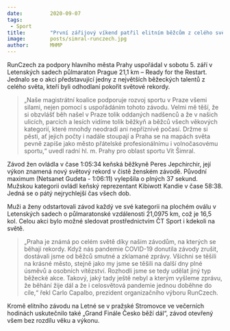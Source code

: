 ```yaml
---
date:         2020-09-07
tags:         
 - Sport
title:        "První zářijový víkend patřil elitním běžcům z celého světa"
image: 	      posts/simral-runczech.jpg
author:       MHMP
---
```


RunCzech za podpory hlavního města Prahy uspořádal v sobotu 5. září v Letenských sadech půlmaraton Prague 21,1 km – Ready for the Restart. Jednalo se o akci představující jedny z největších běžeckých talentů z celého světa, kteří byli odhodlaní pokořit světové rekordy.

> „Naše magistrátní koalice podporuje rozvoj sportu v Praze všemi silami, nejen pomocí s uspořádáním tohoto závodu. Velmi mě těší, že si obzvlášť běh našel v Praze tolik oddaných nadšenců a že v našich ulicích, parcích a lesích vidíme tolik běžkyň a běžců všech věkových kategorií, které mnohdy neodradí ani nepříznivé počasí. Držme si pěsti, ať jejich počty i nadále stoupají a Praha se na mapách světa pevně zapíše jako město přátelské profesionálnímu i volnočasovému sportu,“ uvedl radní hl. m. Prahy pro oblast sportu Vít Šimral.

Závod žen ovládla v čase 1:05:34 keňská běžkyně Peres Jepchirchir, její výkon znamená nový světový rekord v čistě ženském závodě. Původní maximum (Netsanet Gudeta - 1:06:11) vylepšila o plných 37 sekund. Mužskou kategorii ovládl keňský reprezentant Kibiwott Kandie v čase 58:38. Jedná se o pátý nejrychlejší čas všech dob.

Muži a ženy odstartovali závod každý ve své kategorii na plochém oválu v Letenských sadech o půlmaratonské vzdálenosti 21,0975 km, což je 16,5 kol. Celou akci bylo možné sledovat prostřednictvím ČT Sport i kdekoli na světě.

> „Praha je známá po celém světě díky našim závodům, na kterých se běhají rekordy. Když nás pandemie COVID-19 donutila závody zrušit, dostávali jsme od běžců smutné a zklamané zprávy. Všichni se těšili na krásné město, stejně jako my jsme se těšili na další dny plné úsměvů a osobních vítězství. Rozhodli jsme se tedy udělat jiný typ běžecké akce. Takový, jaký tady ještě nebyl a kterým vyšleme zprávu, že běhání žije dál a že i celosvětová pandemie jednou doběhne do cíle,“ řekl Carlo Capalbo, prezident organizačního výboru RunCzech.

Kromě elitního závodu na Letné se v pražské Stromovce ve večerních hodinách uskutečnilo také „Grand Finále Česko běží dál“, závod otevřený všem bez rozdílu věku a výkonu.
